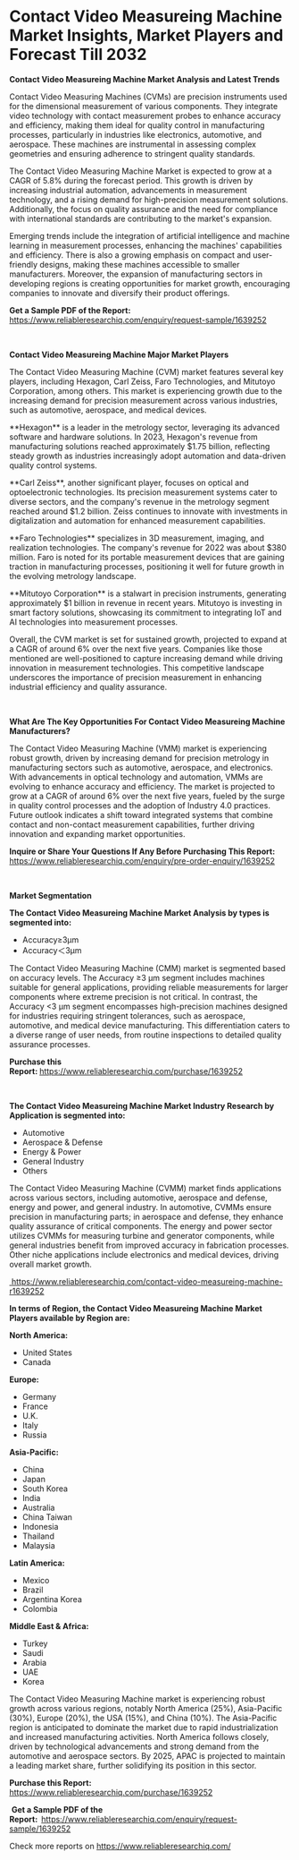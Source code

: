 <p><h1>Contact Video Measureing Machine Market Insights, Market Players and Forecast Till 2032</h1></p><p><strong>Contact Video Measureing Machine Market Analysis and Latest Trends</strong></p>
<p><p>Contact Video Measuring Machines (CVMs) are precision instruments used for the dimensional measurement of various components. They integrate video technology with contact measurement probes to enhance accuracy and efficiency, making them ideal for quality control in manufacturing processes, particularly in industries like electronics, automotive, and aerospace. These machines are instrumental in assessing complex geometries and ensuring adherence to stringent quality standards.</p><p>The Contact Video Measuring Machine Market is expected to grow at a CAGR of 5.8% during the forecast period. This growth is driven by increasing industrial automation, advancements in measurement technology, and a rising demand for high-precision measurement solutions. Additionally, the focus on quality assurance and the need for compliance with international standards are contributing to the market's expansion. </p><p>Emerging trends include the integration of artificial intelligence and machine learning in measurement processes, enhancing the machines' capabilities and efficiency. There is also a growing emphasis on compact and user-friendly designs, making these machines accessible to smaller manufacturers. Moreover, the expansion of manufacturing sectors in developing regions is creating opportunities for market growth, encouraging companies to innovate and diversify their product offerings.</p></p>
<p><strong>Get a Sample PDF of the Report:&nbsp;</strong> <a href="https://www.reliableresearchiq.com/enquiry/request-sample/1639252?utm_campaign=2336&utm_medium=2&utm_source=Github&utm_content=ia&utm_term=11042025&utm_id=contact-video-measureing-machine">https://www.reliableresearchiq.com/enquiry/request-sample/1639252</a></p>
<p>&nbsp;</p>
<p><strong>Contact Video Measureing Machine Major Market Players</strong></p>
<p><p>The Contact Video Measuring Machine (CVM) market features several key players, including Hexagon, Carl Zeiss, Faro Technologies, and Mitutoyo Corporation, among others. This market is experiencing growth due to the increasing demand for precision measurement across various industries, such as automotive, aerospace, and medical devices.</p><p>**Hexagon** is a leader in the metrology sector, leveraging its advanced software and hardware solutions. In 2023, Hexagon's revenue from manufacturing solutions reached approximately $1.75 billion, reflecting steady growth as industries increasingly adopt automation and data-driven quality control systems.</p><p>**Carl Zeiss**, another significant player, focuses on optical and optoelectronic technologies. Its precision measurement systems cater to diverse sectors, and the company's revenue in the metrology segment reached around $1.2 billion. Zeiss continues to innovate with investments in digitalization and automation for enhanced measurement capabilities.</p><p>**Faro Technologies** specializes in 3D measurement, imaging, and realization technologies. The company's revenue for 2022 was about $380 million. Faro is noted for its portable measurement devices that are gaining traction in manufacturing processes, positioning it well for future growth in the evolving metrology landscape.</p><p>**Mitutoyo Corporation** is a stalwart in precision instruments, generating approximately $1 billion in revenue in recent years. Mitutoyo is investing in smart factory solutions, showcasing its commitment to integrating IoT and AI technologies into measurement processes.</p><p>Overall, the CVM market is set for sustained growth, projected to expand at a CAGR of around 6% over the next five years. Companies like those mentioned are well-positioned to capture increasing demand while driving innovation in measurement technologies. This competitive landscape underscores the importance of precision measurement in enhancing industrial efficiency and quality assurance.</p></p>
<p>&nbsp;</p>
<p><strong>What Are The Key Opportunities For Contact Video Measureing Machine Manufacturers?</strong></p>
<p><p>The Contact Video Measuring Machine (VMM) market is experiencing robust growth, driven by increasing demand for precision metrology in manufacturing sectors such as automotive, aerospace, and electronics. With advancements in optical technology and automation, VMMs are evolving to enhance accuracy and efficiency. The market is projected to grow at a CAGR of around 6% over the next five years, fueled by the surge in quality control processes and the adoption of Industry 4.0 practices. Future outlook indicates a shift toward integrated systems that combine contact and non-contact measurement capabilities, further driving innovation and expanding market opportunities.</p></p>
<p><strong>Inquire or Share Your Questions If Any Before Purchasing This Report:</strong> <a href="https://www.reliableresearchiq.com/enquiry/pre-order-enquiry/1639252?utm_campaign=2336&utm_medium=2&utm_source=Github&utm_content=ia&utm_term=11042025&utm_id=contact-video-measureing-machine">https://www.reliableresearchiq.com/enquiry/pre-order-enquiry/1639252</a></p>
<p>&nbsp;</p>
<p><strong>Market Segmentation</strong></p>
<p><strong>The Contact Video Measureing Machine Market Analysis by types is segmented into:</strong></p>
<p><ul><li>Accuracy≥3μm</li><li>Accuracy＜3μm</li></ul></p>
<p><p>The Contact Video Measuring Machine (CMM) market is segmented based on accuracy levels. The Accuracy ≥3 μm segment includes machines suitable for general applications, providing reliable measurements for larger components where extreme precision is not critical. In contrast, the Accuracy <3 μm segment encompasses high-precision machines designed for industries requiring stringent tolerances, such as aerospace, automotive, and medical device manufacturing. This differentiation caters to a diverse range of user needs, from routine inspections to detailed quality assurance processes.</p></p>
<p><strong>Purchase this Report:&nbsp;</strong><a href="https://www.reliableresearchiq.com/purchase/1639252?utm_campaign=2336&utm_medium=2&utm_source=Github&utm_content=ia&utm_term=11042025&utm_id=contact-video-measureing-machine">https://www.reliableresearchiq.com/purchase/1639252</a></p>
<p>&nbsp;</p>
<p><strong>The Contact Video Measureing Machine Market Industry Research by Application is segmented into:</strong></p>
<p><ul><li>Automotive</li><li>Aerospace & Defense</li><li>Energy & Power</li><li>General Industry</li><li>Others</li></ul></p>
<p><p>The Contact Video Measuring Machine (CVMM) market finds applications across various sectors, including automotive, aerospace and defense, energy and power, and general industry. In automotive, CVMMs ensure precision in manufacturing parts; in aerospace and defense, they enhance quality assurance of critical components. The energy and power sector utilizes CVMMs for measuring turbine and generator components, while general industries benefit from improved accuracy in fabrication processes. Other niche applications include electronics and medical devices, driving overall market growth.</p></p>
<p><a href="https://www.reliableresearchiq.com/contact-video-measureing-machine-r1639252?utm_campaign=2336&utm_medium=2&utm_source=Github&utm_content=ia&utm_term=11042025&utm_id=contact-video-measureing-machine">&nbsp;https://www.reliableresearchiq.com/contact-video-measureing-machine-r1639252</a></p>
<p><strong>In terms of Region, the Contact Video Measureing Machine Market Players available by Region are:</strong></p>
<p>
    <p> <strong> North America: </strong>
        <ul>
            <li>United States</li>
            <li>Canada</li>
        </ul>
        </p> 
    <p> <strong> Europe: </strong>
        <ul>
            <li>Germany</li>
            <li>France</li>
            <li>U.K.</li>
            <li>Italy</li>
            <li>Russia</li>
        </ul>
        </p> 
    <p> <strong> Asia-Pacific: </strong>
        <ul>
            <li>China</li>
            <li>Japan</li>
            <li>South Korea</li>
            <li>India</li>
            <li>Australia</li>
            <li>China Taiwan</li>
            <li>Indonesia</li>
            <li>Thailand</li>
            <li>Malaysia</li>
        </ul>
        </p> 
    <p> <strong> Latin America: </strong>
        <ul>
            <li>Mexico</li>
            <li>Brazil</li>
            <li>Argentina Korea</li>
            <li>Colombia</li>
        </ul>
        </p> 
    <p> <strong> Middle East & Africa: </strong>
        <ul>
            <li>Turkey</li>
            <li>Saudi</li>
            <li>Arabia</li>
            <li>UAE</li>
            <li>Korea</li>
        </ul>
    </p>
    </p>
<p><p>The Contact Video Measuring Machine market is experiencing robust growth across various regions, notably North America (25%), Asia-Pacific (30%), Europe (20%), the USA (15%), and China (10%). The Asia-Pacific region is anticipated to dominate the market due to rapid industrialization and increased manufacturing activities. North America follows closely, driven by technological advancements and strong demand from the automotive and aerospace sectors. By 2025, APAC is projected to maintain a leading market share, further solidifying its position in this sector.</p></p>
<p><strong>Purchase this Report: </strong><a href="https://www.reliableresearchiq.com/purchase/1639252?utm_campaign=2336&utm_medium=2&utm_source=Github&utm_content=ia&utm_term=11042025&utm_id=contact-video-measureing-machine">https://www.reliableresearchiq.com/purchase/1639252</a></p>
<p>&nbsp;<strong>Get a Sample PDF of the Report:&nbsp;&nbsp;</strong><a href="https://www.reliableresearchiq.com/enquiry/request-sample/1639252?utm_campaign=2336&utm_medium=2&utm_source=Github&utm_content=ia&utm_term=11042025&utm_id=contact-video-measureing-machine">https://www.reliableresearchiq.com/enquiry/request-sample/1639252</a></p>
<p><strong></strong></p>
<p>Check more reports on <a href="https://www.reliableresearchiq.com/?utm_campaign=2336&utm_medium=2&utm_source=Github&utm_content=ia&utm_term=11042025&utm_id=contact-video-measureing-machine">https://www.reliableresearchiq.com/</a></p>